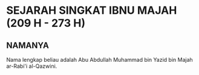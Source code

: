 

SEJARAH SINGKAT IBNU MAJAH (209 H - 273 H)
===========================================

NAMANYA
-------

Nama lengkap beliau adalah Abu Abdullah Muhammad bin Yazid bin Majah ar-Rabi'i al-Qazwini.
